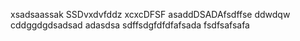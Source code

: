 xsadsaassak
SSDvxdvfddz
xcxcDFSF
asaddDSADAfsdffse
ddwdqw
cddggdgdsadsad
adasdsa
sdffsdgfdfdfafsada
fsdfsafsafa
